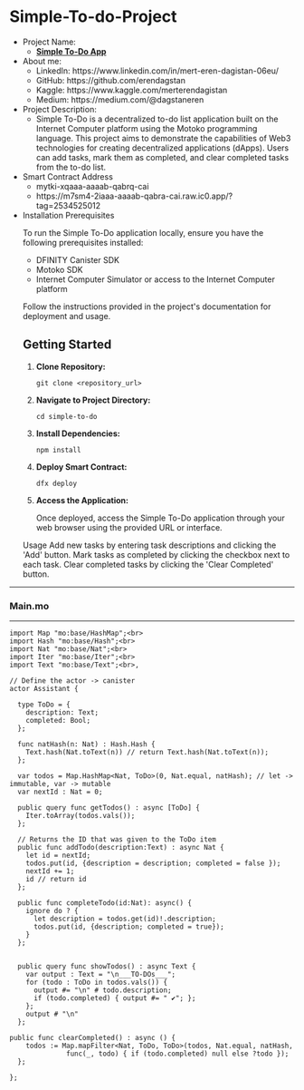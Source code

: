# Simple-To-do-Project
<ul>
<li>Project Name:
  <ul>
    <li><a href="https://m7sm4-2iaaa-aaaab-qabra-cai.raw.ic0.app/?tag=2534525012"><strong>Simple To-Do App</strong></a></li>
  </ul>
</li>
<li>About me:
<ul>
  <li>
    LinkedIn: https://www.linkedin.com/in/mert-eren-dagistan-06eu/
  </li>
    <li>
    GitHub: https://github.com/erendagstan
  </li>
    <li>
    Kaggle: https://www.kaggle.com/merterendagistan
  </li>
    <li>
    Medium: https://medium.com/@dagstaneren
  </li>
</ul>

<li>Project Description: <ul><li>Simple To-Do is a decentralized to-do list application built on the Internet Computer platform using the Motoko programming language. This project aims to demonstrate the capabilities of Web3 technologies for creating decentralized applications (dApps). Users can add tasks, mark them as completed, and clear completed tasks from the to-do list.</li></ul>

<li>Smart Contract Address
<ul>
<li>mytki-xqaaa-aaaab-qabrq-cai</li>
<li>https://m7sm4-2iaaa-aaaab-qabra-cai.raw.ic0.app/?tag=2534525012</li>
</ul>
<li>Installation Prerequisites
  
To run the Simple To-Do application locally, ensure you have the following prerequisites installed:</p>

<ul>
  <li>DFINITY Canister SDK</li>
  <li>Motoko SDK</li>
  <li>Internet Computer Simulator or access to the Internet Computer platform</li>
</ul>

Follow the instructions provided in the project's documentation for deployment and usage.

<h2>Getting Started</h2>

<ol>
  <li><strong>Clone Repository:</strong></li>
  <pre><code>git clone &lt;repository_url&gt;</code></pre>

  <li><strong>Navigate to Project Directory:</strong></li>
  <pre><code>cd simple-to-do</code></pre>

  <li><strong>Install Dependencies:</strong></li>
  <pre><code>npm install</code></pre>

  <li><strong>Deploy Smart Contract:</strong></li>
  <pre><code>dfx deploy</code></pre>

  <li><strong>Access the Application:</strong></li>
  <p>Once deployed, access the Simple To-Do application through your web browser using the provided URL or interface.</p>
</ol>

Usage
Add new tasks by entering task descriptions and clicking the 'Add' button.
Mark tasks as completed by clicking the checkbox next to each task.
Clear completed tasks by clicking the 'Clear Completed' button.
</ul>
<hr>
<h3>Main.mo</h3>
<hr>

```
import Map "mo:base/HashMap";<br>
import Hash "mo:base/Hash";<br>
import Nat "mo:base/Nat";<br>
import Iter "mo:base/Iter";<br>
import Text "mo:base/Text";<br>,

// Define the actor -> canister
actor Assistant {

  type ToDo = {
    description: Text;
    completed: Bool;
  };

  func natHash(n: Nat) : Hash.Hash {
    Text.hash(Nat.toText(n)) // return Text.hash(Nat.toText(n));
  };

  var todos = Map.HashMap<Nat, ToDo>(0, Nat.equal, natHash); // let -> immutable, var -> mutable
  var nextId : Nat = 0;

  public query func getTodos() : async [ToDo] {
    Iter.toArray(todos.vals());
  };

  // Returns the ID that was given to the ToDo item
  public func addTodo(description:Text) : async Nat {
    let id = nextId;
    todos.put(id, {description = description; completed = false });
    nextId += 1;
    id // return id
  };

  public func completeTodo(id:Nat): async() {
    ignore do ? {
      let description = todos.get(id)!.description;
      todos.put(id, {description; completed = true});
    }
  };


  public query func showTodos() : async Text {
    var output : Text = "\n___TO-DOs___";
    for (todo : ToDo in todos.vals()) {
      output #= "\n" # todo.description;
      if (todo.completed) { output #= " ✔"; };
    };
    output # "\n"
  };

public func clearCompleted() : async () {
    todos := Map.mapFilter<Nat, ToDo, ToDo>(todos, Nat.equal, natHash, 
              func(_, todo) { if (todo.completed) null else ?todo });
  };

};
